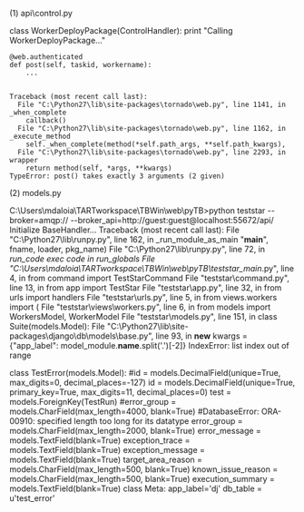 (1)
api\control.py

class WorkerDeployPackage(ControlHandler):
    print "Calling WorkerDeployPackage..."
    
    @web.authenticated
    def post(self, taskid, workername):
        ...
        
        
    Traceback (most recent call last):
      File "C:\Python27\lib\site-packages\tornado\web.py", line 1141, in _when_complete
        callback()
      File "C:\Python27\lib\site-packages\tornado\web.py", line 1162, in _execute_method
        self._when_complete(method(*self.path_args, **self.path_kwargs),
      File "C:\Python27\lib\site-packages\tornado\web.py", line 2293, in wrapper
        return method(self, *args, **kwargs)
    TypeError: post() takes exactly 3 arguments (2 given)
    

(2)
models.py

C:\Users\mdaloia\TARTworkspace\TBWin\web\pyTB>python teststar --broker=amqp:// --broker_api=http://guest:guest@localhost:55672/api/
Initialize BaseHandler...
Traceback (most recent call last):
  File "C:\Python27\lib\runpy.py", line 162, in _run_module_as_main
    "__main__", fname, loader, pkg_name)
  File "C:\Python27\lib\runpy.py", line 72, in _run_code
    exec code in run_globals
  File "C:\Users\mdaloia\TARTworkspace\TBWin\web\pyTB\teststar\__main__.py", line 4, in <module>
    from command import TestStarCommand
  File "teststar\command.py", line 13, in <module>
    from app import TestStar
  File "teststar\app.py", line 32, in <module>
    from urls import handlers
  File "teststar\urls.py", line 5, in <module>
    from views.workers import (
  File "teststar\views\workers.py", line 6, in <module>
    from models import WorkersModel, WorkerModel
  File "teststar\models.py", line 151, in <module>
    class Suite(models.Model):
  File "C:\Python27\lib\site-packages\django\db\models\base.py", line 93, in __new__
    kwargs = {"app_label": model_module.__name__.split('.')[-2]}
IndexError: list index out of range

class TestError(models.Model):
    #id = models.DecimalField(unique=True, max_digits=0, decimal_places=-127)
    id = models.DecimalField(unique=True, primary_key=True, max_digits=11, decimal_places=0)
    test = models.ForeignKey(TestRun)
    #error_group = models.CharField(max_length=4000, blank=True) #DatabaseError: ORA-00910: specified length too long for its datatype
    error_group = models.CharField(max_length=2000, blank=True)
    error_message = models.TextField(blank=True)
    exception_trace = models.TextField(blank=True)
    exception_message = models.TextField(blank=True)
    target_area_reason = models.CharField(max_length=500, blank=True)
    known_issue_reason = models.CharField(max_length=500, blank=True)
    execution_summary = models.TextField(blank=True)
    class Meta:
        app_label='dj'
        db_table = u'test_error'
